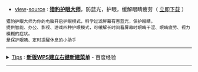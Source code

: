 - [view](https://go.choong.net/DuBa/eyes/)-[source](https://github.com/taoste/Hello-World/tree/master/github/duba.net) : [**猎豹护眼大师**](http://www.duba.net/dbt/eyes.html)，防蓝光，护眼，缓解眼睛疲劳（ [立即](https://github.com/taoste/Hello-World/raw/master/Tools/%E9%87%91%E5%B1%B1%26%E7%8C%8E%E8%B1%B9/%E7%8C%8E%E8%B1%B9%E6%8A%A4%E7%9C%BC%E5%A4%A7%E5%B8%88keyeprotect_10_1.exe)[下载](http://cd002.www.duba.net/duba/install/2011/ever/keyeprotect_10_1.exe) ）
```
猎豹护眼大师为你的电脑开启护眼模式，科学过滤屏幕有害蓝光，保护眼睛。
提供智能、办公、影视、游戏四种护眼模式，可缓解长时间看屏幕时眼睛干涩、眼睛疲劳、视力模糊的症状。
是保护眼睛、定时提醒休息的小助手
```
-------------------------------------------------------

<details>
    <summary>
    <a href="https://github.com/taoste/Hello-World/blob/master/Tools/PPT%E6%8A%95%E5%BD%B1%E6%BC%94%E7%A4%BA%E8%BE%85%E5%8A%A9%E5%B7%A5%E5%85%B7/">Tips</a> : <b><a href="https://jingyan.baidu.com/article/3d69c5515d458cf0ce02d750.html">新版WPS建立右键新建菜单</a></b> - 百度经验
     </summary> <br/>  
☞ <b>解决方法（一）</b><br/><br/> 
>> 1.打开<b>开始</b>菜单-运行，输入: <b>regedit</b>，打开<b>注册表编辑器</b>。<br/> <br/> 
>> 2.【操作方法】WPS添加“建立右键新建菜单”：<br/> <br/> 
>>> 2.1 <b>WPS文字</b>的<b>默认文件类型</b>为*.wps<br/> <br/> 
>>>> <b>HKEY_CLASSES_ROOT</b>\ 下WPS文字的默认文件类型.wps点击刚才创建的“ShellNew”项，在右侧窗格，新建“字符串值”，请改名为“ </b>NullFile</b>”。<br>
>>>> 在<b>HKEY_CLASSES_ROOT\.wps</b>下的主键（也称为“项”）“<b>KWPS.Document.9</b>”下新建一个主键（项），并改名为“ </b>ShellNew</b> ”。<br>
>>>> (回到桌面，F5刷新桌面，打开一次鼠标右键新建菜单，然后取消，再次打开新建菜单时会发现已经出现一个“WPS文字 文档”项目。
>>>> 如果没有出现，可以尝试重启电脑。)<br/> <br/> 
>>> 2.2 <b>WPS表格</b>和<b>WPS演示</b>的<b>默认文件类型</b>分别<b>为*.et和*.dps</b><br/> 
>>>> <b>HKEY_CLASSES_ROOT\.et</b> ，在<b>KET.Workbook.9</b>下新建 <b>ShellNew</b>，并在右侧窗格新建<b>NullFile</b>;<br/> 
>>>> <b>HKEY_CLASSES_ROOT\.dps</b> ，在<b>KWPP.Presentation.9</b>下新建 <b>ShellNew</b> ，并在右侧窗格新建 <b>NullFile</b> 。<br/><br/>
☞ <b>解决方法（二）</b><br/> 
> <img src="https://github.com/taoste/Hello-World/blob/master/Tools/%E9%87%91%E5%B1%B1&%E7%8C%8E%E8%B1%B9/Win10-WPS-SoS.png?raw=true" title="新版WPS建立右键新建菜单的解决方案"  />
</details>

-------------------------------------------------------
